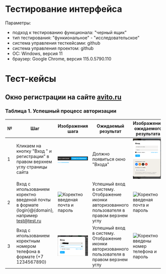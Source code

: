 # Тестирование интерфейса

Параметры:

* подход к тестированию функционала: "черный ящик"
* тип тестирования: "функиональное" - "исследовательское"
* система управления тесткейсами: github
* система управления проектом: github
* ОС: Windows, версия 11
* браузер: Google Chrome, версия 115.0.5790.110

# Тест-кейсы

## Окно регистрации на сайте [avito.ru](avito.ru) 

### Таблица 1. Успешный процесс авторизации

| № | Шаг |  Изображения шага | Ожидаемый результат | Изображения ожидаемого результата |
| --- | --- | --- | --- | --- |
| 1 | Кликаем на кнопку "Вход " и регистрации" в правом верхнем углу страницы сайта | ![Изображение 1](../assets/login-web/T1_1.png)| Должно появиться окно "Входа" | ![Окно входа](../assets/login-web/T1_2.png)
| 2 |Вход с ипользованием коректно введеной почты в формате {login}@{domain}, например test@test.ru | ![Коректно введеная почта и пароль](..\assets\login-web\Т2_1.png) | Успешный вход в систему. Отображение иконки авторизованного пользователя в правом верзнем углу  | ![Коректно введеная почта и пароль](..\assets\login-web\Т2_2.png)|
| 3 | Вход с ипользованием коректным номером телефона в формате {+7 1234567890}| ![Коректно введены номер телефона и пароль](..\assets\login-web\T3_1.png) | Успешный вход в систему. Отображение иконки авторизованного пользователя в правом верзнем углу | ![Коректно введены номер телефона и пароль](..\assets\login-web\Т2_2.png) |
